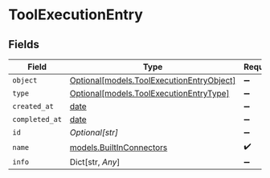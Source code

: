# ToolExecutionEntry


## Fields

| Field                                                                              | Type                                                                               | Required                                                                           | Description                                                                        |
| ---------------------------------------------------------------------------------- | ---------------------------------------------------------------------------------- | ---------------------------------------------------------------------------------- | ---------------------------------------------------------------------------------- |
| `object`                                                                           | [Optional[models.ToolExecutionEntryObject]](../models/toolexecutionentryobject.md) | :heavy_minus_sign:                                                                 | N/A                                                                                |
| `type`                                                                             | [Optional[models.ToolExecutionEntryType]](../models/toolexecutionentrytype.md)     | :heavy_minus_sign:                                                                 | N/A                                                                                |
| `created_at`                                                                       | [date](https://docs.python.org/3/library/datetime.html#date-objects)               | :heavy_minus_sign:                                                                 | N/A                                                                                |
| `completed_at`                                                                     | [date](https://docs.python.org/3/library/datetime.html#date-objects)               | :heavy_minus_sign:                                                                 | N/A                                                                                |
| `id`                                                                               | *Optional[str]*                                                                    | :heavy_minus_sign:                                                                 | N/A                                                                                |
| `name`                                                                             | [models.BuiltInConnectors](../models/builtinconnectors.md)                         | :heavy_check_mark:                                                                 | N/A                                                                                |
| `info`                                                                             | Dict[str, *Any*]                                                                   | :heavy_minus_sign:                                                                 | N/A                                                                                |